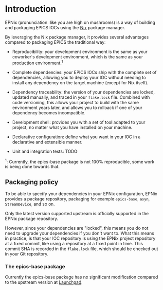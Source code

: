 # Introduction

EPNix (pronunciation: like you are high on mushrooms) is a way of building and
packaging EPICS IOCs using the [Nix] package manager.

By leveraging the Nix package manager, it provides several advantages compared
to packaging EPICS the traditional way:

- Reproducibility: your development environment is the same as your coworker's
	development environment, which is the same as your production
	environment.<sup>1</sup>

- Complete dependencies: your EPICS IOCs ship with the complete set of
	dependencies, allowing you to deploy your IOC without needing to install any
	dependency on the target machine (except for Nix itself).

- Dependency traceability: the version of your dependencies are locked, updated
	manually, and traced in your `flake.lock` file. Combined with code
	versioning, this allows your project to build with the same environment years
	later, and allows you to rollback if one of your dependency becomes
	incompatible.

- Development shell: provides you with a set of tool adapted to your project,
	no matter what you have installed on your machine.

- Declarative configuration: define what you want in your IOC in a declarative
	and extensible manner.

- Unit and integration tests: TODO

<sup>1</sup>: Currently, the epics-base package is not 100% reproducible, some
work is being done towards that.

[Nix]: <https://nixos.org/guides/how-nix-works.html>


## Packaging policy

To be able to specify your dependencies in your EPNix configuration, EPNix
provides a package repository, packaging for example `epics-base`, `asyn`,
`StreamDevice`, and so on.

Only the latest version supported upstream is officially supported in the EPNix
package repository.

However, since your dependencies are "locked", this means you do not need to
upgrade your dependencies if you don't want to. What this means in practice, is
that your IOC repository is using the EPNix project repository at a fixed
commit, like using a repository at a fixed point in time. This commit SHA is
recorded in the `flake.lock` file, which should be checked out in your Git
repository.


### The epics-base package

Currently the epics-base package has no significant modification compared to
the upstream version at [Launchpad][upstream].

[upstream]: <https://git.launchpad.net/epics-base>
